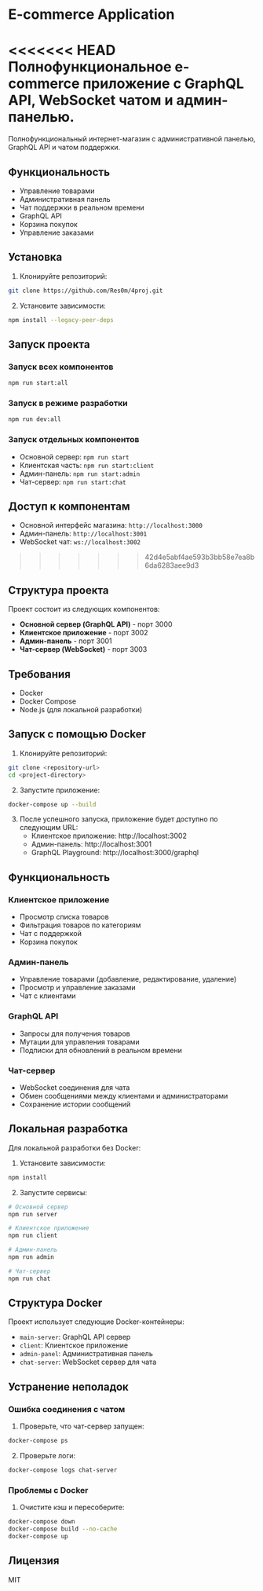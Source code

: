# E-commerce Application

<<<<<<< HEAD
Полнофункциональное e-commerce приложение с GraphQL API, WebSocket чатом и админ-панелью.
=======
Полнофункциональный интернет-магазин с административной панелью, GraphQL API и чатом поддержки.

## Функциональность

- Управление товарами
- Административная панель
- Чат поддержки в реальном времени
- GraphQL API
- Корзина покупок
- Управление заказами

## Установка

1. Клонируйте репозиторий:
```bash
git clone https://github.com/Res0m/4proj.git
```

2. Установите зависимости:
```bash
npm install --legacy-peer-deps
```

## Запуск проекта

### Запуск всех компонентов
```bash
npm run start:all
```

### Запуск в режиме разработки
```bash
npm run dev:all
```

### Запуск отдельных компонентов

- Основной сервер: `npm run start`
- Клиентская часть: `npm run start:client`
- Админ-панель: `npm run start:admin`
- Чат-сервер: `npm run start:chat`

## Доступ к компонентам

- Основной интерфейс магазина: `http://localhost:3000`
- Админ-панель: `http://localhost:3001`
- WebSocket чат: `ws://localhost:3002`
>>>>>>> 42d4e5abf4ae593b3bb58e7ea8b6da6283aee9d3

## Структура проекта

Проект состоит из следующих компонентов:

- **Основной сервер (GraphQL API)** - порт 3000
- **Клиентское приложение** - порт 3002
- **Админ-панель** - порт 3001
- **Чат-сервер (WebSocket)** - порт 3003

## Требования

- Docker
- Docker Compose
- Node.js (для локальной разработки)

## Запуск с помощью Docker

1. Клонируйте репозиторий:
```bash
git clone <repository-url>
cd <project-directory>
```

2. Запустите приложение:
```bash
docker-compose up --build
```

3. После успешного запуска, приложение будет доступно по следующим URL:
   - Клиентское приложение: http://localhost:3002
   - Админ-панель: http://localhost:3001
   - GraphQL Playground: http://localhost:3000/graphql

## Функциональность

### Клиентское приложение
- Просмотр списка товаров
- Фильтрация товаров по категориям
- Чат с поддержкой
- Корзина покупок

### Админ-панель
- Управление товарами (добавление, редактирование, удаление)
- Просмотр и управление заказами
- Чат с клиентами

### GraphQL API
- Запросы для получения товаров
- Мутации для управления товарами
- Подписки для обновлений в реальном времени

### Чат-сервер
- WebSocket соединения для чата
- Обмен сообщениями между клиентами и администраторами
- Сохранение истории сообщений

## Локальная разработка

Для локальной разработки без Docker:

1. Установите зависимости:
```bash
npm install
```

2. Запустите сервисы:
```bash
# Основной сервер
npm run server

# Клиентское приложение
npm run client

# Админ-панель
npm run admin

# Чат-сервер
npm run chat
```

## Структура Docker

Проект использует следующие Docker-контейнеры:

- `main-server`: GraphQL API сервер
- `client`: Клиентское приложение
- `admin-panel`: Административная панель
- `chat-server`: WebSocket сервер для чата

## Устранение неполадок

### Ошибка соединения с чатом
1. Проверьте, что чат-сервер запущен:
```bash
docker-compose ps
```

2. Проверьте логи:
```bash
docker-compose logs chat-server
```

### Проблемы с Docker
1. Очистите кэш и пересоберите:
```bash
docker-compose down
docker-compose build --no-cache
docker-compose up
```

## Лицензия

MIT



